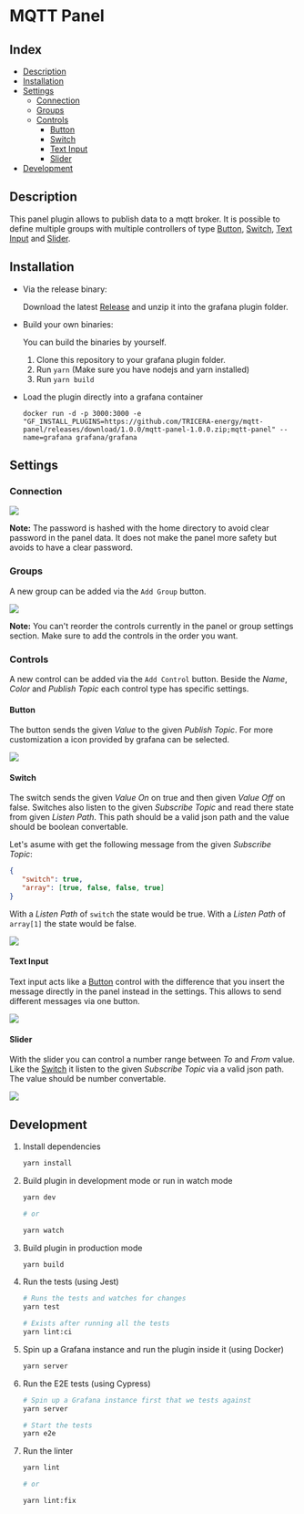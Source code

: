 # MQTT Panel

## Index

- [Description](#description)
- [Installation](#installation)
- [Settings](#settings)
   - [Connection](#connection)
   - [Groups](#groups)
   - [Controls](#controls)
      - [Button](#button)
      - [Switch](#switch)
      - [Text Input](#text-input)
      - [Slider](#slider)
- [Development](#development)

## Description

This panel plugin allows to publish data to a mqtt broker. 
It is possible to define multiple groups with 
multiple controllers of type [Button](#button), [Switch](#switch),
[Text Input](#text-input) and [Slider](#slider).

## Installation

- Via the release binary:
   
   Download the latest [Release](https://github.com/TRICERA-energy/mqtt-panel/releases) and unzip it into the grafana plugin folder.

- Build your own binaries:

   You can build the binaries by yourself. 
   1. Clone this repository to your grafana plugin folder.
   2. Run `yarn` (Make sure you have nodejs and yarn installed)
   3. Run `yarn build`

- Load the plugin directly into a grafana container

   ```
   docker run -d -p 3000:3000 -e "GF_INSTALL_PLUGINS=https://github.com/TRICERA-energy/mqtt-panel/releases/download/1.0.0/mqtt-panel-1.0.0.zip;mqtt-panel" --name=grafana grafana/grafana
   ```



## Settings
### Connection

![](/doc/connection.png)

**Note:** The password is hashed with the home directory to avoid clear password in the panel data. It does not make the panel more safety but avoids to have a clear password.

### Groups

A new group can be added via the `Add Group` button.

![](/doc/group.png)

**Note:** You can't reorder the controls currently in the panel or group settings section. Make sure to add the controls in the order you want.

### Controls

A new control can be added via the `Add Control` button. Beside the *Name*, *Color* and *Publish Topic* each control type has specific settings.

#### Button

The button sends the given *Value* to the given *Publish Topic*. For more customization a icon provided by grafana can be selected.

![](/doc/button.png)

#### Switch

The switch sends the given *Value On* on true and then given *Value Off* on false. Switches also listen to the given *Subscribe Topic* and read there state from given *Listen Path*. This path should be a valid json path and the value should be boolean convertable.

Let's asume with get the following message from the given *Subscribe Topic*:

```json
{
   "switch": true,
   "array": [true, false, false, true]
}
```

With a *Listen Path* of `switch` the state would be true.
With a *Listen Path* of `array[1]` the state would be false.

![](/doc/switch.png)

#### Text Input

Text input acts like a [Button](#button) control with the difference that you insert the message directly in the panel instead in the settings. This allows to send different messages via one button.

![](/doc/text-input.png)

#### Slider

With the slider you can control a number range between *To* and *From* value. Like the [Switch](#switch) it listen to the given *Subscribe Topic* via a valid json path. The value should be number convertable.

![](/doc/slider.png)

## Development

1. Install dependencies

   ```bash
   yarn install
   ```

2. Build plugin in development mode or run in watch mode

   ```bash
   yarn dev

   # or

   yarn watch
   ```

3. Build plugin in production mode

   ```bash
   yarn build
   ```

4. Run the tests (using Jest)

   ```bash
   # Runs the tests and watches for changes
   yarn test

   # Exists after running all the tests
   yarn lint:ci
   ```

5. Spin up a Grafana instance and run the plugin inside it (using Docker)

   ```bash
   yarn server
   ```

6. Run the E2E tests (using Cypress)

   ```bash
   # Spin up a Grafana instance first that we tests against
   yarn server

   # Start the tests
   yarn e2e
   ```

7. Run the linter

   ```bash
   yarn lint

   # or

   yarn lint:fix
   ```

